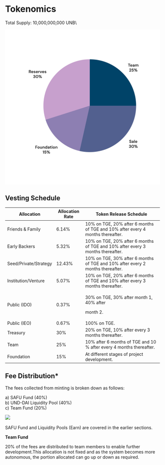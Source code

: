 # Tokenomics

Total Supply: 10,000,000,000 UNB\


![](<../../.gitbook/assets/Tokenomics pie chart-01.jpg>)

## Vesting Schedule

|    Allocation	        | Allocation Rate	 | Token Release Schedule                                                         |
| --------------------- | ---------------- | ------------------------------------------------------------------------------ |
| Friends & Family      | 6.14%            | 10% on TGE, 20% after 6 months of TGE and 10% after every 4 months thereafter. |
| Early Backers         | 5.32%            | 10% on TGE, 20% after 6 months of TGE and 10% after every 3 months thereafter. |
| Seed/Private/Strategy | 12.43%           | 10% on TGE, 30% after 6 months of TGE and 10% after every 2 months thereafter. |
| Institution/Venture   | 5.07%            | 10% on TGE, 20% after 6 months of TGE and 10% after every 3 months thereafter. |
| Public (IDO)          | 0.37%            | <p>30% on TGE, 30% after month 1, 40% after </p><p>month 2.</p>                |
| Public (IEO)          | 0.67%            | 100% on TGE.                                                                   |
| Treasury              | 30%              | 20% on TGE, 10% after every 3 months thereafter.                               |
| Team                  | 25%              | 10% after 6 months of TGE and 10 % after every 4 months thereafter.            |
| Foundation            | 15%              | At different stages of project development.                                    |

## Fee Distribution\*

‌The fees collected from minting is broken down as follows:

a) SAFU Fund (40%)\
b) UND-DAI Liquidity Pool (40%)\
c) Team Fund (20%)&#x20;

![](https://lh5.googleusercontent.com/6EQaCEUZtQJ1JEtWDqibbiKirLfmIemBBF71-zUiIqLte-aqMgxBP9c2gwmYHdpGQSdbaM2QmjO0VgoozF0BM\_Yk7onXFO5jj3WI4I223gKOjnRkzXegss-815mQAq\_LNuJN85tr)‌

SAFU Fund and Liquidity Pools (Earn) are covered in the earlier sections.

**Team Fund**

‌20% of the fees are distributed to team members to enable further development.This allocation is not fixed and as the system becomes more autonomous, the portion allocated can go up or down as required.
